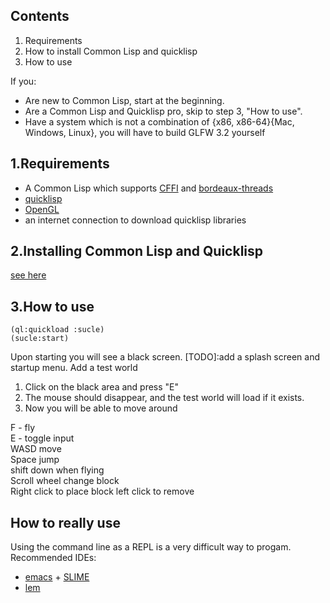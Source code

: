 

Contents
-
1. Requirements
2. How to install Common Lisp and quicklisp
3. How to use

If you:  
- Are new to Common Lisp, start at the beginning.
- Are a Common Lisp and Quicklisp pro, skip to step 3, "How to use".
- Have a system which is not a combination of {x86, x86-64}{Mac, Windows, Linux}, you will have to build GLFW 3.2 yourself

1.Requirements
-
- A Common Lisp which supports [CFFI](https://common-lisp.net/project/cffi/) and [bordeaux-threads](https://common-lisp.net/project/bordeaux-threads/)
- [quicklisp](https://www.quicklisp.org/beta/)
- [OpenGL](https://www.opengl.org/) 
- an internet connection to download quicklisp libraries


2.Installing Common Lisp and Quicklisp
-
[see here](https://github.com/gregcman/shared-documents/blob/master/INSTALL-CL-AND-QUICKLISP.md)

3.How to use
-

`(ql:quickload :sucle)`  
`(sucle:start)`

Upon starting you will see a black screen. 
[TODO]:add a splash screen and startup menu. Add a test world
1. Click on the black area and press "E"
2. The mouse should disappear, and the test world will load if it exists.
3. Now you will be able to move around

F - fly  
E - toggle input  
WASD move  
Space jump  
shift down when flying  
Scroll wheel change block  
Right click to place block left click to remove  

## How to really use

Using the command line as a REPL is a very difficult way to progam.  
Recommended IDEs:  
- [emacs](https://www.gnu.org/software/emacs/) + [SLIME](https://www.cliki.net/slime-howto)
- [lem](https://github.com/cxxxr/lem)
